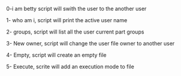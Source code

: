 0-i am betty script will swith the user to the another user

1- who am i, script will print the active user name

2- groups, script will list all the user current part groups

3- New owner, script will change the user file owner to another user

4- Empty, script will create an empty file

5- Execute, scrite will add an execution mode to file
